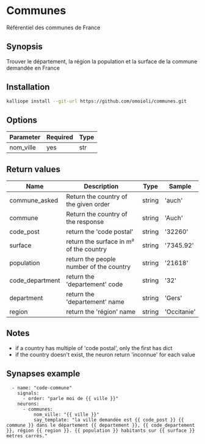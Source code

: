 # Communes
Référentiel des communes de France

## Synopsis
Trouver le département, la région la population et la surface de la commune demandée en France

## Installation
```bash
kalliope install --git-url https://github.com/omoioli/communes.git
```

## Options

| Parameter   | Required | Type                             |
|-------------|----------|----------------------------------|
| nom_ville   | yes      | str                              |



## Return values

| Name            | Description                                  | Type   | Sample     |
|-----------------|----------------------------------------------|--------|------------|
| commune_asked   | Return the country of the given order        | string | 'auch'     |
| commune         | Return the country of the response           | string | 'Auch'     |
| code_post       | return the 'code postal'                     | string | '32260'    |
| surface         | return the surface in m² of the country      | string | '7345.92'  |                
| population      | return the people number of the country      | string | '21618'    |
| code_department | return the 'departement' code                | string | '32'       |
| department      | return the 'departement' name                | string | 'Gers'     |
| region          | return the 'région' name                     | string | 'Occitanie'|

## Notes
- if a country has multiple of 'code postal', only the first has dict
- if the country doesn't exist, the neuron return 'inconnue' for each value 

## Synapses example
```
  - name: "code-commune"
    signals:
      - order: "parle moi de {{ ville }}"
    neurons:
      - communes:
          nom_ville: "{{ ville }}"
          say_template: "la ville demandée est {{ code_post }} {{ commune }} dans le département {{ departement }}, {{ code_departement }}, région {{ region }}. {{ population }} habitants sur {{ surface }} mètres carrés."

```
